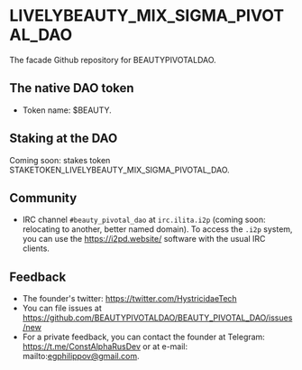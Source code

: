# LIVELYBEAUTY_MIX_SIGMA_PIVOTAL_DAO

The facade Github repository for BEAUTYPIVOTALDAO.

## The native DAO token

 * Token name: $BEAUTY.

## Staking at the DAO

Coming soon: stakes token STAKETOKEN_LIVELYBEAUTY_MIX_SIGMA_PIVOTAL_DAO.

## Community

 * IRC channel `#beauty_pivotal_dao` at `irc.ilita.i2p` (coming soon: relocating to another, better named domain). To access the `.i2p` system, you can use the https://i2pd.website/ software with the usual IRC clients.

## Feedback

 * The founder's twitter: https://twitter.com/HystricidaeTech
 * You can file issues at https://github.com/BEAUTYPIVOTALDAO/BEAUTY_PIVOTAL_DAO/issues/new
 * For a private feedback, you can contact the founder at Telegram: https://t.me/ConstAlphaRusDev or at e-mail: mailto:egphilippov@gmail.com.
